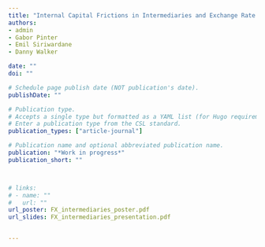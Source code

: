 ```yaml
---
title: "Internal Capital Frictions in Intermediaries and Exchange Rate Dynamics"
authors:
- admin
- Gabor Pinter
- Emil Siriwardane
- Danny Walker

date: ""
doi: ""

# Schedule page publish date (NOT publication's date).
publishDate: ""

# Publication type.
# Accepts a single type but formatted as a YAML list (for Hugo requirements).
# Enter a publication type from the CSL standard.
publication_types: ["article-journal"]

# Publication name and optional abbreviated publication name.
publication: "*Work in progress*"
publication_short: ""



# links:
# - name: ""
#   url: ""
url_poster: FX_intermediaries_poster.pdf
url_slides: FX_intermediaries_presentation.pdf


---
```


